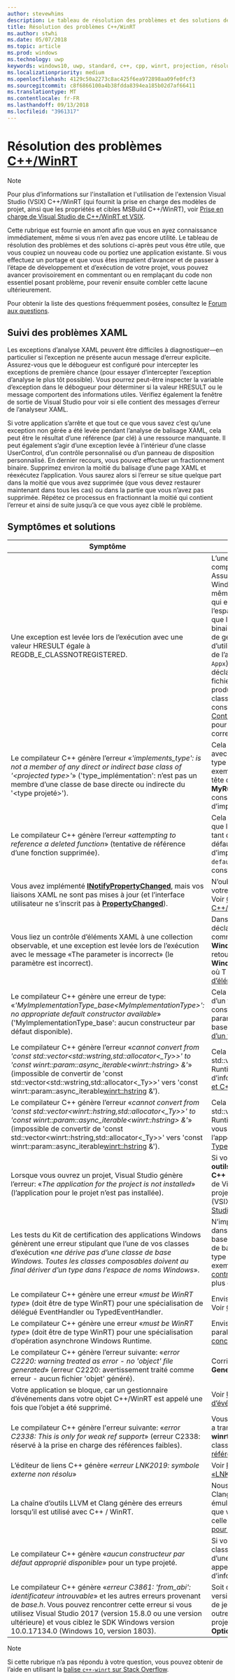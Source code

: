 ```yaml
---
author: stevewhims
description: Le tableau de résolution des problèmes et des solutions de cette rubrique peut vous être utile, que vous coupiez un nouveau code ou portiez une application existante.
title: Résolution des problèmes C++/WinRT
ms.author: stwhi
ms.date: 05/07/2018
ms.topic: article
ms.prod: windows
ms.technology: uwp
keywords: windows10, uwp, standard, c++, cpp, winrt, projection, résolution des problèmes, HRESULT, erreur
ms.localizationpriority: medium
ms.openlocfilehash: 4129c50a2273c8ac425f6ea972898aa09fe0fcf3
ms.sourcegitcommit: c8f6866100a4b38fdda8394ea185b02d7af66411
ms.translationtype: MT
ms.contentlocale: fr-FR
ms.lasthandoff: 09/13/2018
ms.locfileid: "3961317"
---
```

# <a name="troubleshooting-cwinrtwindowsuwpcpp-and-winrt-apisintro-to-using-cpp-with-winrt-issues"></a>Résolution des problèmes [C++/WinRT](/windows/uwp/cpp-and-winrt-apis/intro-to-using-cpp-with-winrt)
> [!NOTE]
> Pour plus d’informations sur l'installation et l'utilisation de l'extension Visual Studio (VSIX) C++/WinRT (qui fournit la prise en charge des modèles de projet, ainsi que les propriétés et cibles MSBuild C++/WinRT), voir [Prise en charge de Visual Studio de C++/WinRT et VSIX](intro-to-using-cpp-with-winrt.md#visual-studio-support-for-cwinrt-and-the-vsix).

Cette rubrique est fournie en amont afin que vous en ayez connaissance immédiatement, même si vous n’en avez pas encore utilité. Le tableau de résolution des problèmes et des solutions ci-après peut vous être utile, que vous coupiez un nouveau code ou portiez une application existante. Si vous effectuez un portage et que vous êtes impatient d’avancer et de passer à l’étape de développement et d’exécution de votre projet, vous pouvez avancer provisoirement en commentant ou en remplaçant du code non essentiel posant problème, pour revenir ensuite combler cette lacune ultérieurement.

Pour obtenir la liste des questions fréquemment posées, consultez le [Forum aux questions](faq.md).

## <a name="tracking-down-xaml-issues"></a>Suivi des problèmes XAML
Les exceptions d’analyse XAML peuvent être difficiles à diagnostiquer&mdash;en particulier si l’exception ne présente aucun message d’erreur explicite. Assurez-vous que le débogueur est configuré pour intercepter les exceptions de première chance (pour essayer d’intercepter l’exception d’analyse le plus tôt possible). Vous pourrez peut-être inspecter la variable d’exception dans le débogueur pour déterminer si la valeur HRESULT ou le message comportent des informations utiles. Vérifiez également la fenêtre de sortie de Visual Studio pour voir si elle contient des messages d’erreur de l’analyseur XAML.

Si votre application s’arrête et que tout ce que vous savez c’est qu’une exception non gérée a été levée pendant l’analyse de balisage XAML, cela peut être le résultat d’une référence (par clé) à une ressource manquante. Il peut également s’agir d’une exception levée à l’intérieur d’une classe UserControl, d’un contrôle personnalisé ou d’un panneau de disposition personnalisé. En dernier recours, vous pouvez effectuer un fractionnement binaire. Supprimez environ la moitié du balisage d’une page XAML et réexécutez l’application. Vous saurez alors si l’erreur se situe quelque part dans la moitié que vous avez supprimée (que vous devez restaurer maintenant dans tous les cas) ou dans la partie que vous n’avez pas supprimée. Répétez ce processus en fractionnant la moitié qui contient l’erreur et ainsi de suite jusqu’à ce que vous ayez ciblé le problème.

## <a name="symptoms-and-remedies"></a>Symptômes et solutions
| Symptôme | Solution |
|---------|--------|
| Une exception est levée lors de l’exécution avec une valeur HRESULT égale à REGDB_E_CLASSNOTREGISTERED. | L’une des causes de cette erreur est que votre composant Windows Runtime ne peut pas être chargé. Assurez-vous que le fichier de métadonnées Windows Runtime du composant (`.winmd`) porte le même nom que le fichier binaire du composant (`.dll`), qui est également le nom du projet et le nom de l’espace de noms racine. Assurez-vous également que les métadonnées Windows Runtime et le fichier binaire ont été correctement copiés par le processus de génération dans le dossier `Appx` de l’application d’utilisation. Et vérifiez que le fichier `AppxManifest.xml` de l’application d’utilisation (également dans le dossier `Appx`) contient un élément **&lt;InProcessServer&gt;** qui déclare correctement la classe activable et le nom du fichier binaire. Cette erreur peut également se produire si vous commettez l’erreur d’instancier une classe runtime implémentée localement via le constructeur par défaut du type projeté. Voir [Contrôles XAML; liaison à une propriété C++/WinRT](binding-property.md) pour plus d’informations sur la façon d’utiliser correctement le type projeté dans ce cas. |
| Le compilateur C++ génère l’erreur «*'implements_type': is not a member of any direct or indirect base class of '&lt;projected type&gt;'*» ('type_implémentation': n’est pas un membre d’une classe de base directe ou indirecte du '<type projeté>'). | Cela peut se produire lorsque vous appelez **make** avec le nom complet de l’espace de noms de votre type d’implémentation (**MyRuntimeClass**, par exemple), et que vous n’avez pas encore inclus l’en-tête de ce type. Le compilateur interprète **MyRuntimeClass** comme le type projeté. La solution consiste à inclure l’en-tête pour votre type d’implémentation (`MyRuntimeClass.h`, par exemple). |
| Le compilateur C++ génère l’erreur «*attempting to reference a deleted function*» (tentative de référence d’une fonction supprimée). | Cela peut se produire lorsque vous appelez **make** et que le type d’implémentation que vous transmettez en tant que paramètre de modèle a un constructeur par défaut `= delete`. Modifiez le fichier d’en-tête du type d’implémentation et remplacez `= delete` par `= default`. Vous pouvez également ajouter un constructeur dans le fichier IDL pour la classe runtime. |
| Vous avez implémenté [**INotifyPropertyChanged**](/uwp/api/windows.ui.xaml.data.inotifypropertychanged), mais vos liaisons XAML ne sont pas mises à jour (et l’interface utilisateur ne s’inscrit pas à [**PropertyChanged**](/uwp/api/windows.ui.xaml.data.inotifypropertychanged.PropertyChanged)). | N’oubliez pas de définir `Mode=OneWay` (ou TwoWay) sur votre expression de liaison dans le balisage XAML. Voir [Contrôles XAML; liaison à une propriété C++/WinRT](binding-property.md). |
| Vous liez un contrôle d’éléments XAML à une collection observable, et une exception est levée lors de l’exécution avec le message «The parameter is incorrect» (le paramètre est incorrect). | Dans votre fichier IDL et votre implémentation, déclarez n’importe quelle collection observable comme le type **Windows.Foundation.Collections.IVector<IInspectable>**. Mais retournez un objet qui implémente **Windows.Foundation.Collections.IObservableVector<T>**, où T est votre type d’élément. Voir [Contrôles d’éléments XAML; liaison à une collection C++/WinRT](binding-collection.md).  |
| Le compilateur C++ génère une erreur de type: «*'MyImplementationType_base&lt;MyImplementationType&gt;': no appropriate default constructor available*» ('MyImplementationType_base<MyImplementationType>': aucun constructeur par défaut disponible).|Cela peut se produire lorsque vous avez dérivé à partir d’un type qui a un constructeur non trivial. Le constructeur de votre type dérivé doit transmettre les paramètres dont a besoin le constructeur du type de base. Pour un exemple élaboré, voir [Dérivation à partir d’un type qui possède un constructeur non trivial](author-apis.md#deriving-from-a-type-that-has-a-non-trivial-constructor).|
| Le compilateur C++ génère l’erreur «*cannot convert from 'const std::vector&lt;std::wstring,std::allocator&lt;_Ty&gt;&gt;' to 'const winrt::param::async_iterable&lt;winrt::hstring&gt; &'*» (impossible de convertir de 'const std::vector<std::wstring,std::allocator<_Ty>>' vers 'const winrt::param::async_iterable<winrt::hstring> &').|Cela peut se produire lorsque vous transmettez un std::vector de std::wstring vers une API Windows Runtime qui attend une collection. Pour plus d’informations, voir [Types de données C++ standard et C++/WinRT](std-cpp-data-types.md).|
| Le compilateur C++ génère l’erreur «*cannot convert from 'const std::vector&lt;winrt::hstring,std::allocator&lt;_Ty&gt;&gt;' to 'const winrt::param::async_iterable&lt;winrt::hstring&gt; &'*» (impossible de convertir de 'const std::vector<winrt::hstring,std::allocator<_Ty>>' vers 'const winrt::param::async_iterable<winrt::hstring> &').|Cela peut se produire lorsque vous transmettez un std::vector de winrt::hstring à une API Windows Runtime asynchrone qui attend une collection, et que vous n’avez ni copié, ni déplacé le vecteur vers l’appelé asynchrone. Pour plus d’informations, voir [Types de données C++ standard et C++/WinRT](std-cpp-data-types.md).|
| Lorsque vous ouvrez un projet, Visual Studio génère l’erreur: «*The application for the project is not installed*» (l’application pour le projet n’est pas installée).|Si vous ne l’avez pas déjà fait, vous devez installer les **outils Windows universels pour le développement C++** à partir de la boîte de dialogue **Nouveau projet** de Visual Studio. Si cela ne résout pas le problème, le projet peut dépendre de l’extension Visual Studio (VSIX) C++/WinRT (voir [Prise en charge de Visual Studio pour C++/WinRT et VSIX](intro-to-using-cpp-with-winrt.md#visual-studio-support-for-cwinrt-and-the-vsix)).|
| Les tests du Kit de certification des applications Windows génèrent une erreur stipulant que l’une de vos classes d’exécution «*ne dérive pas d’une classe de base Windows. Toutes les classes composables doivent au final dériver d’un type dans l’espace de noms Windows*».|N’importe quelle classe runtime (que vous déclarez dans votre application) qui dérive d’une classe de base est appelé une *composables* classe. La classe de base ultime d’une classe composable doit être un type provenant d’un espace de noms Windows.*; par exemple, [**Windows.UI.Xaml.DependencyObject**](/uwp/api/windows.ui.xaml.dependencyobject). Voir [contrôles XAML; liaison à C++ / WinRT propriété](binding-property.md) pour plus d’informations.|
| Le compilateur C++ génère une erreur «*must be WinRT type*» (doit être de type WinRT) pour une spécialisation de délégué EventHandler ou TypedEventHandler.|Envisagez d’utiliser **winrt::delegate&lt;...T&gt;** à la place. Voir [Créer des événements en C++/WinRT](author-events.md).|
| Le compilateur C++ génère une erreur «*must be WinRT type*» (doit être de type WinRT) pour une spécialisation d’opération asynchrone Windows Runtime.|Envisagez de retourner une bibliothèque de modèles parallèles (PPL) [**task**](https://msdn.microsoft.com/library/hh750113) à la place. Voir [Opérations concurrentes et asynchrones](concurrency.md).|
| Le compilateur C++ génère l’erreur suivante: «*error C2220: warning treated as error - no 'object' file generated*» (erreur C2220: avertissement traité comme erreur - aucun fichier 'objet' généré).|Corrigez l’avertissement, ou définissez **C/C++** > **General** > **Treat Warning As Error** sur **No (/WX-)**.|
| Votre application se bloque, car un gestionnaire d’événements dans votre objet C++/WinRT est appelé une fois que l’objet a été supprimé.|Voir [Utiliser l’objet *this* dans un gestionnaire d’événements](handle-events.md#using-the-this-object-in-an-event-handler).|
| Le compilateur C++ génère l'erreur suivante: «*error C2338: This is only for weak ref support*» (erreur C2338: réservé à la prise en charge des références faibles).|Vous demandez une référence faible pour un type qui a transmis la structure de marqueur **winrt::no_weak_ref** comme argument de modèle à sa classe de base. Voir [Refus de la prise en charge des références faibles](weak-references.md#opting-out-of-weak-reference-support)|
| L’éditeur de liens C++ génère «*erreur LNK2019: symbole externe non résolu*»|Voir [Pourquoi l’éditeur de liens me donne-t-il une «LNK2019: symbole externe non résolu» erreur?](faq.md#why-is-the-linker-giving-me-a-lnk2019-unresolved-external-symbol-error)|
| La chaîne d’outils LLVM et Clang génère des erreurs lorsqu’il est utilisé avec C++ / WinRT.|Nous ne prennent en charge la chaîne d’outils LLVM et Clang pour C++ / WinRT, mais si vous souhaitez émuler la façon dont nous l’utilisons en interne, puis que vous pouvez essayer une expérience, telles que celle qui est décrite dans [puis-je utiliser LLVM/Clang pour compiler avec C++ / WinRT?](faq.md#can-i-use-llvmclang-to-compile-with-cwinrt).|
| Le compilateur C++ génère «*aucun constructeur par défaut approprié disponible*» pour un type projeté. | Si vous essayez de retarder l’initialisation d’un objet de classe runtime, ou d’utiliser et de mettre en œuvre d’une classe runtime dans le même projet, vous devez appeler la `nullptr_t` constructeur. Pour plus d’informations, voir [Utiliser des API avec C++/WinRT](consume-apis.md). |
| Le compilateur C++ génère «*erreur C3861: 'from_abi': identificateur introuvable*» et les autres erreurs provenant de *base.h*. Vous pouvez rencontrer cette erreur si vous utilisez Visual Studio 2017 (version 15.8.0 ou une version ultérieure) et vous ciblez le SDK Windows version 10.0.17134.0 (Windows 10, version 1803). | Soit cibler une version ultérieure (conforme plus) version du SDK Windows ou de la propriété de projet de jeu **C/C++** > **langue** > **Conformance mode: N°** (en outre, si **/ permissive-** s’affiche dans la propriété de projet **C/C++**  >  **Langue** > de**ligne de commande** sous **Options supplémentaires**, puis supprimez). |

> [!NOTE]
> Si cette rubrique n’a pas répondu à votre question, vous pouvez obtenir de l’aide en utilisant la [balise `c++-winrt` sur Stack Overflow](https://stackoverflow.com/questions/tagged/c%2b%2b-winrt).
